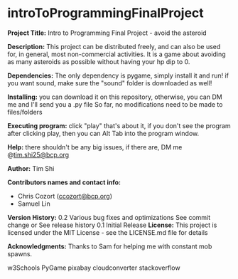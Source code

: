 # introToProgrammingFinalProject


**Project Title:** Intro to Programming Final Project - avoid the asteroid
 
 
**Description:**
This project can be distributed freely, and can also be used for, in general, most non-commercial activities. It is a game about avoiding as many asteroids as possible without having your hp dip to 0. 



**Dependencies:**
The only dependency is pygame, simply install it and run!
if you want sound, make sure the "sound" folder is downloaded as well!


**Installing:**
you can download it on this repository, otherwise, you can DM me and I'll send you a .py file
So far, no modifications need to be made to files/folders


**Executing program:**
click "play"
that's about it, if you don't see the program after clicking play, then you can Alt Tab into the program window. 


**Help:**
there shouldn't be any big issues, if there are, DM me @tim.shi25@bcp.org


**Author:**
Tim Shi

**Contributors names and contact info:**
 - Chris Cozort (ccozort@bcp.org)
 - Samuel Lin
 
**Version History:**
0.2
Various bug fixes and optimizations
See commit change or See release history
0.1
Initial Release
**License:**
This project is licensed under the MIT License - see the LICENSE.md file for details

**Acknowledgments:**
Thanks to Sam for helping me with constant mob spawns. 

w3Schools
PyGame
pixabay
cloudconverter
stackoverflow
